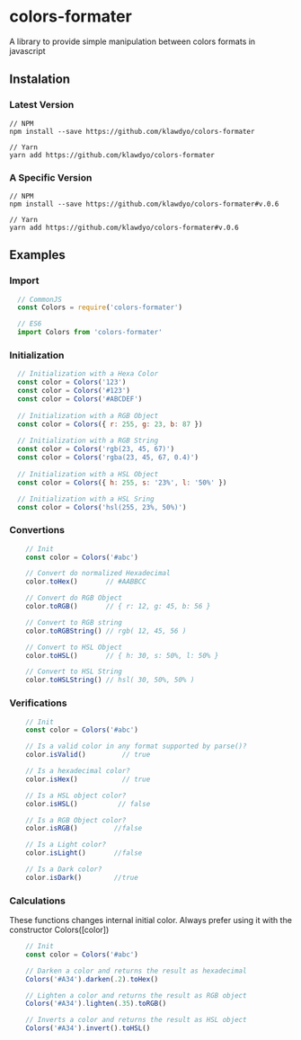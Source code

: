 ﻿# colors-formater

A library to provide simple manipulation between colors formats in javascript

## Instalation

### Latest Version

```git
// NPM
npm install --save https://github.com/klawdyo/colors-formater

// Yarn
yarn add https://github.com/klawdyo/colors-formater

```

### A Specific Version

```git
// NPM
npm install --save https://github.com/klawdyo/colors-formater#v.0.6

// Yarn
yarn add https://github.com/klawdyo/colors-formater#v.0.6

```


## Examples

### Import

```js
  // CommonJS
  const Colors = require('colors-formater')

  // ES6
  import Colors from 'colors-formater'
```


### Initialization

```js
  // Initialization with a Hexa Color
  const color = Colors('123')
  const color = Colors('#123')
  const color = Colors('#ABCDEF') 
  
  // Initialization with a RGB Object
  const color = Colors({ r: 255, g: 23, b: 87 }) 
  
  // Initialization with a RGB String
  const color = Colors('rgb(23, 45, 67)')
  const color = Colors('rgba(23, 45, 67, 0.4)')
  
  // Initialization with a HSL Object
  const color = Colors({ h: 255, s: '23%', l: '50%' })

  // Initialization with a HSL Sring
  const color = Colors('hsl(255, 23%, 50%)')
  ```

  ### Convertions

```js
    // Init
    const color = Colors('#abc')

    // Convert do normalized Hexadecimal
    color.toHex()       // #AABBCC

    // Convert do RGB Object
    color.toRGB()       // { r: 12, g: 45, b: 56 }

    // Convert to RGB string
    color.toRGBString() // rgb( 12, 45, 56 )

    // Convert to HSL Object
    color.toHSL()       // { h: 30, s: 50%, l: 50% }

    // Convert to HSL String
    color.toHSLString() // hsl( 30, 50%, 50% )
```

  ### Verifications

```js
    // Init
    const color = Colors('#abc')

    // Is a valid color in any format supported by parse()?
    color.isValid()         // true

    // Is a hexadecimal color?
    color.isHex()           // true

    // Is a HSL object color?
    color.isHSL()          // false

    // Is a RGB Object color?
    color.isRGB()         //false

    // Is a Light color?
    color.isLight()       //false

    // Is a Dark color?
    color.isDark()        //true
```

  ### Calculations

  These functions changes internal initial color. Always 
  prefer using it with the constructor Colors([color])

```js
    // Init
    const color = Colors('#abc')

    // Darken a color and returns the result as hexadecimal
    Colors('#A34').darken(.2).toHex()

    // Lighten a color and returns the result as RGB object
    Colors('#A34').lighten(.35).toRGB()

    // Inverts a color and returns the result as HSL object
    Colors('#A34').invert().toHSL()
```
